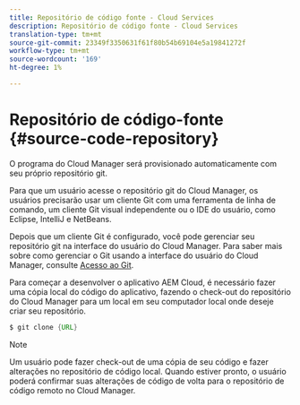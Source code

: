 ```yaml
---
title: Repositório de código fonte - Cloud Services
description: Repositório de código fonte - Cloud Services
translation-type: tm+mt
source-git-commit: 23349f3350631f61f80b54b69104e5a19841272f
workflow-type: tm+mt
source-wordcount: '169'
ht-degree: 1%

---
```



# Repositório de código-fonte {#source-code-repository}

O programa do Cloud Manager será provisionado automaticamente com seu próprio repositório git.

Para que um usuário acesse o repositório git do Cloud Manager, os usuários precisarão usar um cliente Git com uma ferramenta de linha de comando, um cliente Git visual independente ou o IDE do usuário, como Eclipse, IntelliJ e NetBeans.

Depois que um cliente Git é configurado, você pode gerenciar seu repositório git na interface do usuário do Cloud Manager. Para saber mais sobre como gerenciar o Git usando a interface do usuário do Cloud Manager, consulte [Acesso ao Git](/help/implementing/cloud-manager/accessing-git.md).

Para começar a desenvolver o aplicativo AEM Cloud, é necessário fazer uma cópia local do código do aplicativo, fazendo o check-out do repositório do Cloud Manager para um local em seu computador local onde deseje criar seu repositório.

```java
$ git clone {URL}
```

>[!NOTE]
>
>Um usuário pode fazer check-out de uma cópia de seu código e fazer alterações no repositório de código local. Quando estiver pronto, o usuário poderá confirmar suas alterações de código de volta para o repositório de código remoto no Cloud Manager.
